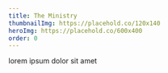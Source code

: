 ```yaml
---
title: The Ministry
thumbnailImg: https://placehold.co/120x140
heroImg: https://placehold.co/600x400
order: 0
---
```


lorem ipsum dolor sit amet
